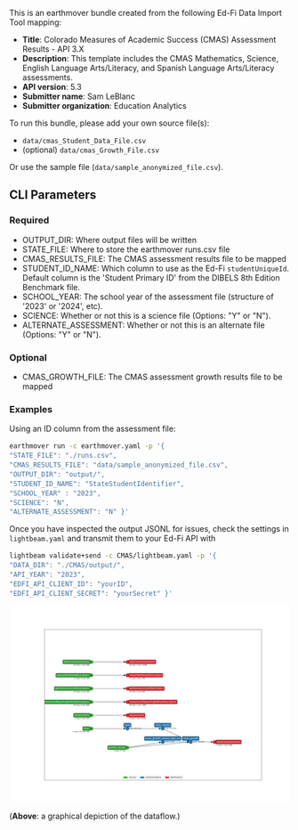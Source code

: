 This is an earthmover bundle created from the following Ed-Fi Data Import Tool mapping:
* **Title**: Colorado Measures of Academic Success (CMAS) Assessment Results - API 3.X
* **Description**: This template includes the CMAS Mathematics, Science, English Language Arts/Literacy, and Spanish Language Arts/Literacy assessments. 
* **API version**: 5.3
* **Submitter name**: Sam LeBlanc
* **Submitter organization**: Education Analytics

To run this bundle, please add your own source file(s):
* <code>data/cmas_Student_Data_File.csv</code>
* (optional) <code>data/cmas_Growth_File.csv</code> 

Or use the sample file (`data/sample_anonymized_file.csv`).

## CLI Parameters

### Required
- OUTPUT_DIR: Where output files will be written
- STATE_FILE: Where to store the earthmover runs.csv file
- CMAS_RESULTS_FILE: The CMAS assessment results file to be mapped
- STUDENT_ID_NAME: Which column to use as the Ed-Fi `studentUniqueId`. Default column is the 'Student Primary ID' from the DIBELS 8th Edition Benchmark file.
- SCHOOL_YEAR: The school year of the assessment file (structure of '2023' or '2024', etc).
- SCIENCE: Whether or not this is a science file (Options: "Y" or "N").
- ALTERNATE_ASSESSMENT: Whether or not this is an alternate file (Options: "Y" or "N").

### Optional
- CMAS_GROWTH_FILE: The CMAS assessment growth results file to be mapped

### Examples
Using an ID column from the assessment file:
```bash
earthmover run -c earthmover.yaml -p '{
"STATE_FILE": "./runs.csv",
"CMAS_RESULTS_FILE": "data/sample_anonymized_file.csv",
"OUTPUT_DIR": "output/",
"STUDENT_ID_NAME": "StateStudentIdentifier",
"SCHOOL_YEAR" : "2023",
"SCIENCE": "N",
"ALTERNATE_ASSESSMENT": "N" }'
```

Once you have inspected the output JSONL for issues, check the settings in `lightbeam.yaml` and transmit them to your Ed-Fi API with
```bash
lightbeam validate+send -c CMAS/lightbeam.yaml -p '{
"DATA_DIR": "./CMAS/output/",
"API_YEAR": "2023",
"EDFI_API_CLIENT_ID": "yourID",
"EDFI_API_CLIENT_SECRET": "yourSecret" }'
```

![DAG view of transformations](graph.png)

(**Above**: a graphical depiction of the dataflow.)